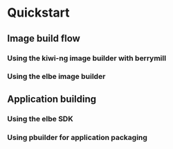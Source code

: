 # Quickstart

## Image build flow

### Using the kiwi-ng image builder with berrymill

### Using the elbe image builder

## Application building

### Using the elbe SDK

### Using pbuilder for application packaging

